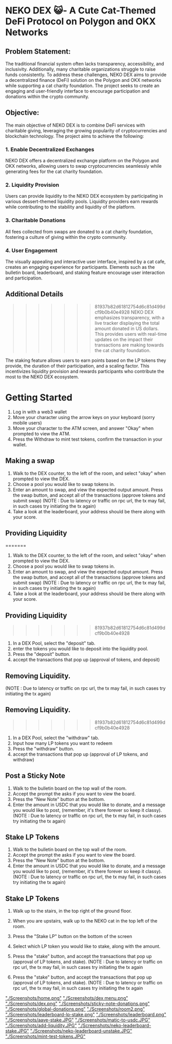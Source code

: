 # NEKO DEX 😺- A Cute Cat-Themed DeFi Protocol on Polygon and OKX Networks

## Problem Statement: <br>

The traditional financial system often lacks transparency, accessibility, and inclusivity. Additionally, many charitable organizations struggle to raise funds consistently. To address these challenges, NEKO DEX aims to provide a decentralized finance (DeFi) solution on the Polygon and OKX networks while supporting a cat charity foundation. The project seeks to create an engaging and user-friendly interface to encourage participation and donations within the crypto community.

## Objective: <br>

The main objective of NEKO DEX is to combine DeFi services with charitable giving, leveraging the growing popularity of cryptocurrencies and blockchain technology. The project aims to achieve the following:

### 1. Enable Decentralized Exchanges <br>

NEKO DEX offers a decentralized exchange platform on the Polygon and OKX networks, allowing users to swap cryptocurrencies seamlessly while generating fees for the cat charity foundation.

### 2. Liquidity Provision <br>

Users can provide liquidity to the NEKO DEX ecosystem by participating in various dessert-themed liquidity pools. Liquidity providers earn rewards while contributing to the stability and liquidity of the platform.

### 3. Charitable Donations <br>

All fees collected from swaps are donated to a cat charity foundation, fostering a culture of giving within the crypto community.

### 4. User Engagement <br>

The visually appealing and interactive user interface, inspired by a cat cafe, creates an engaging experience for participants. Elements such as the bulletin board, leaderboard, and staking feature encourage user interaction and participation.

## Additional Details <br>

> > > > > > > 81937b82d61812754d6c81d499dcf9b0b40e4928
> > > > > > > NEKO DEX emphasizes transparency, with a live tracker displaying the total amount donated in US dollars. This provides users with real-time updates on the impact their transactions are making towards the cat charity foundation.

The staking feature allows users to earn points based on the LP tokens they provide, the duration of their participation, and a scaling factor. This incentivizes liquidity provision and rewards participants who contribute the most to the NEKO DEX ecosystem.

# Getting Started

1. Log in with a web3 wallet <br>
2. Move your character using the arrow keys on your keyboard (sorry mobile users) <br>
3. Move your character to the ATM screen, and answer "Okay" when prompted to view the ATM. <br>
4. Press the Withdraw to mint test tokens, confirm the transaction in your wallet. <br>

## Making a swap

1. Walk to the DEX counter, to the left of the room, and select "okay" when prompted to view the DEX. <br>
2. Choose a pool you would like to swap tokens in. <br>
3. Enter an amount to swap, and view the expected output amount. Press the swap button, and accept all of the transactions (approve tokens and submit swap)
   (NOTE : Due to latency or traffic on rpc url, the tx may fail, in such cases try initiating the tx again) <br>
4. Take a look at the leaderboard, your address should be there along with your score. <br>

## Providing Liquidity

=======

1. Walk to the DEX counter, to the left of the room, and select "okay" when prompted to view the DEX. <br>
2. Choose a pool you would like to swap tokens in. <br>
3. Enter an amount to swap, and view the expected output amount. Press the swap button, and accept all of the transactions (approve tokens and submit swap)
   (NOTE : Due to latency or traffic on rpc url, the tx may fail, in such cases try initiating the tx again) <br>
4. Take a look at the leaderboard, your address should be there along with your score. <br>

## Providing Liquidity

> > > > > > > 81937b82d61812754d6c81d499dcf9b0b40e4928

1. In a DEX Pool, select the "deposit" tab. <br>
2. enter the tokens you would like to deposit into the liquidity pool. <br>
3. Press the "deposit" button. <br>
4. accept the transactions that pop up (approval of tokens, and deposit) <br>

## Removing Liquidity.

(NOTE : Due to latency or traffic on rpc url, the tx may fail, in such cases try initiating the tx again) <br>

## Removing Liquidity.

> > > > > > > 81937b82d61812754d6c81d499dcf9b0b40e4928

1. In a DEX Pool, select the "withdraw" tab. <br>
2. Input how many LP tokens you want to redeem <br>
3. Press the "withdraw" button. <br>
4. accept the transactions that pop up (approval of LP tokens, and withdraw) <br>

## Post a Sticky Note

1. Walk to the bulletin board on the top wall of the room. <br>
2. Accept the prompt the asks if you want to view the board. <br>
3. Press the "New Note" button at the bottom. <br>
4. Enter the amount in USDC that you would like to donate, and a message you would like to post, (remember, it's there forever so keep it classy).
   (NOTE : Due to latency or traffic on rpc url, the tx may fail, in such cases try initiating the tx again) <br>

## Stake LP Tokens

1. Walk to the bulletin board on the top wall of the room. <br>
2. Accept the prompt the asks if you want to view the board. <br>
3. Press the "New Note" button at the bottom. <br>
4. Enter the amount in USDC that you would like to donate, and a message you would like to post, (remember, it's there forever so keep it classy).
   (NOTE : Due to latency or traffic on rpc url, the tx may fail, in such cases try initiating the tx again) <br>

## Stake LP Tokens

1. Walk up to the stairs, in the top right of the ground floor. <br>
2. When you are upstairs, walk up to the NEKO cat in the top left of the room. <br>
3. Press the "Stake LP" button on the bottom of the screen <br>
4. Select which LP token you would like to stake, along with the amount. <br>

5. Press the "stake" button, and accept the transactions that pop up (approval of LP tokens, and stake).
   (NOTE : Due to latency or traffic on rpc url, the tx may fail, in such cases try initiating the tx again

6. Press the "stake" button, and accept the transactions that pop up (approval of LP tokens, and stake).
   (NOTE : Due to latency or traffic on rpc url, the tx may fail, in such cases try initiating the tx again

["./Screenshots/home.png"](home)
["./Screenshots/dex menu.png"](dex-menu)
["./Screenshots/dex.png"](dex)
["./Screenshots/sticky-note-donations.png"](sticky-note-donations)
["./Screenshots/global-donations.png"](global-donations)
["./Screenshots/room2.png"](Room-2)
["./Screenshots/leaderboard-lp-stake.png"](leaderboard-stake)
["./Screenshots/leaderboard.png"](leaderboard)
["./Screenshots/aave-stake.JPG"](aave-stake)
["./Screenshots/matic-to-usdc.JPG"](matic-to-usdc)
["./Screenshots/add-liquidity.JPG"](add-liquidity)
["./Screenshots/neko-leaderboard-stake.JPG"](neko-leaderboard-stake)
["./Screenshots/neko-leaderboard-unstake.JPG"](neko-leaderboard-unstake)
["./Screenshots/mint-test-tokens.JPG"](mint-test-tokens)
